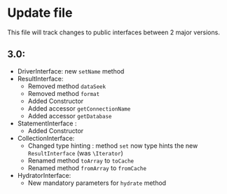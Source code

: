 # Update file
This file will track changes to public interfaces between 2 major versions.

## 3.0:
* DriverInterface: new ```setName``` method
* ResultInterface:
    * Removed method ```dataSeek```
    * Removed method ```format```
    * Added Constructor
    * Added accessor ```getConnectionName```
    * Added accessor ```getDatabase```
* StatementInterface :
    * Added Constructor
* CollectionInterface:
    * Changed type hinting : method ```set``` now type hints the new ```ResultInterface``` (was ```\Iterator```)
    * Renamed method ```toArray``` to ```toCache```
    * Renamed method ```fromArray``` to ```fromCache```
* HydratorInterface:
    * New mandatory parameters for ```hydrate``` method
